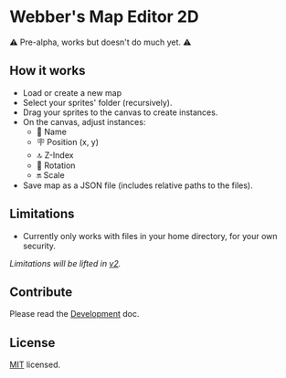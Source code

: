 # Webber's Map Editor 2D

⚠️ Pre-alpha, works but doesn't do much yet. ⚠️

## How it works

- Load or create a new map
- Select your sprites' folder (recursively). 
- Drag your sprites to the canvas to create instances.
- On the canvas, adjust instances:
  - 📛 Name 
  - 🪧 Position (x, y)
  - 🔝 Z-Index
  - 🛞 Rotation
  - 🔛 Scale
- Save map as a JSON file (includes relative paths to the files).

[//]: # ( Possible future features )
[//]: # (    - Flip)
[//]: # (    - Color)
[//]: # (    - Opacity)
[//]: # (    - Blend mode)

## Limitations

- Currently only works with files in your home directory, for your own security. 

_Limitations will be lifted in [v2](https://github.com/webbertakken/map-editor-2d/issues/10)._

## Contribute

Please read the [Development](DEVELOPMENT.md) doc.

## License

[MIT](LICENSE) licensed.
